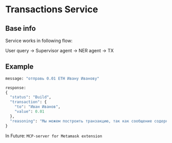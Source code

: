 # Transactions Service
## Base info
Service works in following flow:

User query -> Supervisor agent -> NER agent -> TX

## Example

```python
message: "отправь 0.01 ETH Ивану Иванову"

response:
{
  "status": "Build",
  "transaction": {
    "to": "Иван Иванов",
    "value": 0.01
  },
  "reasoning": "Мы можем построить транзакцию, так как сообщение содержит значение и имя получателя."
}
```

In Future:
`MCP-server for Metamask extension`
